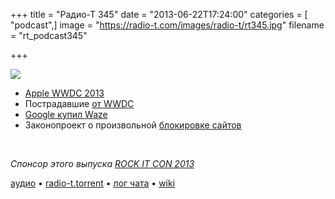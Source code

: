 +++
title = "Радио-Т 345"
date = "2013-06-22T17:24:00"
categories = [ "podcast",]
image = "https://radio-t.com/images/radio-t/rt345.jpg"
filename = "rt_podcast345"

+++

![](https://radio-t.com/images/radio-t/rt345.jpg)

* [Apple WWDC 2013](http://thenextweb.com/apple/2013/06/10/everything-announced-at-apples-wwdc-2013-keynote-in-one-handy-list/)
* Пострадавшие [от WWDC](http://www.cultofmac.com/231121/seven-apps-apple-killed/)
* [Google купил Waze](http://mashable.com/2013/06/11/google-buys-waze/)
* Законопроект о произвольной [блокировке сайтов](http://clubs.ya.ru/company/replies.xml?item_no=68266)
<br/>

_Спонсор этого выпуска [ROCK IT CON 2013](http://www.rockitcon.com)_

[аудио](https://cdn.radio-t.com/rt_podcast345.mp3) • [radio-t.torrent](http://www.radio-t.com/torrents/rt_podcast345.mp3.torrent) • [лог чата](http://chat.radio-t.com/logs/radio-t-345.html) • [wiki](http://wiki.radio-t.com/%D0%92%D1%8B%D0%BF%D1%83%D1%81%D0%BA_345)<audio src="https://cdn.radio-t.com/rt_podcast345.mp3" preload="none"></audio>
